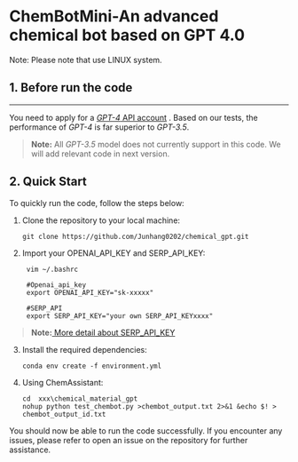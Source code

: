 # ChemBotMini-An advanced chemical bot based on GPT 4.0

Note: Please note that use LINUX system.

## 1. Before run the code

---

You need to apply for a [ *GPT-4* API account](https://openai.com/blog/gpt-4-api-general-availability)
. Based on our tests, the performance of *GPT-4* is far superior to *GPT-3.5*.
   
> **Note:** All *GPT-3.5* model does not currently support in this code. We will add relevant code in next version.

## 2. Quick Start

To quickly run the code, follow the steps below:

1. Clone the repository to your local machine:

   ```
   git clone https://github.com/Junhang0202/chemical_gpt.git
   ```

2. Import your OPENAI_API_KEY and SERP_API_KEY:

   ```
    vim ~/.bashrc

    #Openai_api_key
    export OPENAI_API_KEY="sk-xxxxx"

    #SERP_API
    export SERP_API_KEY="your own SERP_API_KEYxxxx"
   ```
> **Note:**[ More detail about SERP_API_KEY](https://serpapi.com/)

3. Install the required dependencies:

   ```
   conda env create -f environment.yml
   ```


4. Using ChemAssistant:

   ```
   cd  xxx\chemical_material_gpt
   nohup python test_chembot.py >chembot_output.txt 2>&1 &echo $! > chembot_output_id.txt
   ```

You should now be able to run the code successfully. 
If you encounter any issues, please refer to open an issue on the repository for further assistance.
